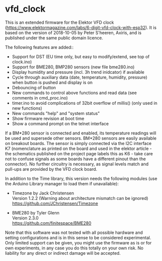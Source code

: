 # vfd_clock

This is an extended firmware for the Elektor VFD clock (https://www.elektormagazine.com/labs/6-digit-vfd-clock-with-esp32).
It is based on the version of 2018-10-05 by Peter S'heeren, Axiris, and is published under the same public domain licence.

The following features are added::
* Support for DST (EU time only, but easy to modify/extend, see top of clock.ino)
* Support for BME280, BMP280 sensors (new file bme280.ino)
* Display humidity and pressure (incl. 3h trend inidcator) if available
* Cycle through auxiliary data (date, temperature, humidity, pressure) when button is pushed and display is on
* Debouncing of button
* New commands to control above functions and read data (see comments in cmd_proc.ino)
* timer.ino to avoid complications of 32bit overflow of millis() (only used in new functions)
* New commands "help" and "system status"
* Show firmware revision at boot time
* Show a command prompt on the telnet interface

If a BM\*280 sensor is connected and enabled, its temperature readings will be used and supersede other sensors.
BM\*280 sensors are easily available on breakout boards. The sensor is simply connected via the I2C interface K7 (nomenclature as printed on the board and used in the elektor article - the schematics published on the project page labels this as K6 - take care not to confuse signals as some boards have a different pinout than the connector). No further circuitry is necessary, as signal levels match and pull-ups are provided by the VFD clock board.

In addition to the Time library, this version needs the following modules (use the Arduino Library manager to load them if unavailable): 

- Timezone by Jack Christensen  
  Version 1.2.2  (Warning about architecture mismatch can be ignored)  
  https://github.com/JChristensen/Timezone

- BME280 by Tyler Glenn  
  Version 2.3.0  
  https://github.com/finitespace/BME280

Note that this software was not tested with all possible hardware and setting configurations and is in this sense to be considered experimental.
Only limited support can be given, you might use the firmware as is or for own experiments, in any case you do this totally on your own risk.
No liability for any direct or indirect damage will be accepted.

